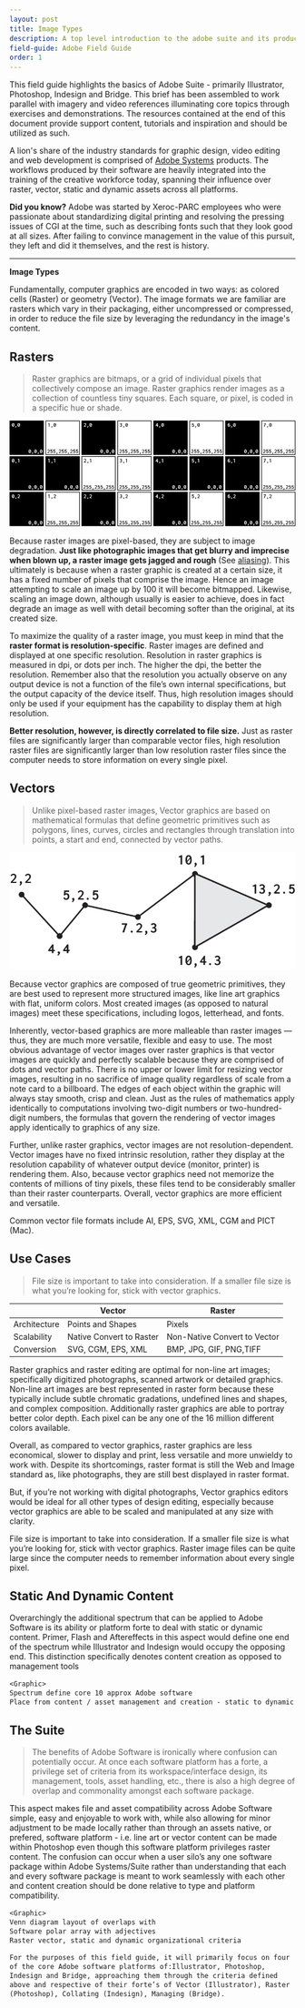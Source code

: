 ```yaml
---
layout: post
title: Image Types
description: A top level introduction to the adobe suite and its products.
field-guide: Adobe Field Guide
order: 1
---
```


This field guide highlights the basics of Adobe Suite - primarily Illustrator, Photoshop, Indesign and Bridge. This brief has been assembled to work parallel with imagery and video references illuminating core topics through exercises and demonstrations. The resources contained at the end of this document provide support content, tutorials and inspiration and should be utilized as such.

A lion's share of the industry standards for graphic design, video editing and web development is comprised of [Adobe Systems](https://www.adobe.com) products. The workflows produced by their software are heavily integrated into the training of the creative workforce today, spanning their influence over raster, vector, static and dynamic assets across all platforms.

<div class="alert alert-dark" role="alert"><strong>Did you know?</strong> Adobe was started by Xeroc-PARC employees who were passionate about standardizing digital printing and resolving the pressing issues of CGI at the time, such as describing fonts such  that they look good at all sizes. After failing to convince management in the value of this pursuit, they left and did it themselves, and the rest is history.</div>

---

**Image Types**

Fundamentally, computer graphics are encoded in two ways: as colored cells (Raster) or geometry (Vector). The image formats we are familiar are rasters which vary in their packaging, either uncompressed or compressed, in order to reduce the file size by leveraging the redundancy in the image's content.


<h2 class="bgChange" data-background="./images/purple_placeholder.png">Rasters</h2>
 
>Raster graphics are bitmaps, or a grid of individual pixels that collectively compose an image. Raster graphics render images as a collection of countless tiny squares. Each square, or pixel, is coded in a specific hue or shade.

![](./images/Raster.png)

Because raster images are pixel-based, they are subject to image degradation. **Just like photographic images that get blurry and imprecise when blown up, a raster image gets jagged and rough** (See [aliasing](https://en.wikipedia.org/wiki/Aliasing)). This ultimately is because when a raster graphic is created at a certain size, it has a fixed number of pixels that comprise the image. Hence an image attempting to scale an image up by 100 it will become bitmapped. Likewise, scaling an image down, although usually is easier to achieve, does in fact degrade an image as well with detail becoming softer than the original, at its created size.

To maximize the quality of a raster image, you must keep in mind that the **raster format is resolution-specific**. Raster images are defined and displayed at one specific resolution. Resolution in raster graphics is measured in dpi, or dots per inch. The higher the dpi, the better the resolution. Remember also that the resolution you actually observe on any output device is not a function of the file’s own internal specifications, but the output capacity of the device itself. Thus, high resolution images should only be used if your equipment has the capability to display them at high resolution.

**Better resolution, however, is directly correlated to file size.** Just as raster files are significantly larger than comparable vector files, high resolution raster files are significantly larger than low resolution raster files since the computer needs to store information on every single pixel.

<h2 class="bgChange" data-background="./images/purple.png">Vectors</h2>

>Unlike pixel-based raster images, Vector graphics are based on mathematical formulas that define geometric primitives such as polygons, lines, curves, circles and rectangles through translation into points, a start and end, connected by vector paths. 

![](./images/Vector.png)

Because vector graphics are composed of true geometric primitives, they are best used to represent more structured images, like line art graphics with flat, uniform colors. Most created images \(as opposed to natural images\) meet these specifications, including logos, letterhead, and fonts.

Inherently, vector-based graphics are more malleable than raster images — thus, they are much more versatile, flexible and easy to use. The most obvious advantage of vector images over raster graphics is that vector images are quickly and perfectly scalable because they are comprised of dots and vector paths. There is no upper or lower limit for resizing vector images, resulting in no sacrifice of image quality regardless of scale from a note card to a billboard. The edges of each object within the graphic will always stay smooth, crisp and clean. Just as the rules of mathematics apply identically to computations involving two-digit numbers or two-hundred-digit numbers, the formulas that govern the rendering of vector images apply identically to graphics of any size.

Further, unlike raster graphics, vector images are not resolution-dependent. Vector images have no fixed intrinsic resolution, rather they display at the resolution capability of whatever output device \(monitor, printer\) is rendering them. Also, because vector graphics need not memorize the contents of millions of tiny pixels, these files tend to be considerably smaller than their raster counterparts. Overall, vector graphics are more efficient and versatile.

Common vector file formats include AI, EPS, SVG, XML, CGM and PICT \(Mac\).

<h2 class="bgChange" data-background="./images/hello.png">Use Cases</h2>

> File size is important to take into consideration. If a smaller file size is what you’re looking for, stick with vector graphics. 

|  | Vector | Raster |
|-------|--------|---------|
| Architecture | Points and Shapes | Pixels |
| Scalability | Native Convert to Raster | Non-Native Convert to Vector |
| Conversion  | SVG, CGM, EPS, XML | BMP, JPG, GIF, PNG,TIFF |


Raster graphics and raster editing are optimal for non-line art images; specifically digitized photographs, scanned artwork or detailed graphics. Non-line art images are best represented in raster form because these typically include subtle chromatic gradations, undefined lines and shapes, and complex composition. Additionally raster graphics are able to portray better color depth. Each pixel can be any one of the 16 million different colors available. 

Overall, as compared to vector graphics, raster graphics are less economical, slower to display and print, less versatile and more unwieldy to work with. Despite its shortcomings, raster format is still the Web and Image standard as, like photographs, they are still best displayed in raster format.

But, if you’re not working with digital photographs, Vector graphics editors would be ideal for all other types of design editing, especially because vector graphics are able to be scaled and manipulated at any size with clarity.

File size is important to take into consideration. If a smaller file size is what you’re looking for, stick with vector graphics. Raster image files can be quite large since the computer needs to remember information about every single pixel.


<h2 class="bgChange" data-background="./images/InaBG.png">Static And Dynamic Content</h2>

Overarchingly the additional spectrum that can be applied to Adobe Software is its ability or platform forte to deal with static or dynamic content. Primer, Flash and Aftereffects in this aspect would define one end of the spectrum while Illustrator and Indesign would occupy the opposing end. This distinction specifically denotes content creation as opposed to management tools 


```
<Graphic>
Spectrum define core 10 approx Adobe software
Place from content / asset management and creation - static to dynamic

```


<h2 class="bgChange" data-background="./images/InaBG_2.png">The Suite</h2>

>The benefits of Adobe Software is ironically where confusion can potentially occur. At once each software platform has a forte, a privilege set of criteria from its workspace/interface design, its management, tools, asset handling, etc., there is also a high degree of overlap and commonality amongst each software package. 

This aspect makes file and asset compatibility across Adobe Software simple, easy and enjoyable to work with, while also allowing for minor adjustment to be made locally rather than through an assets native, or prefered, software platform - i.e. line art or vector content can be made within Photoshop even though this software platform privileges raster content. The confusion can occur when a user silo’s any one software package within Adobe Systems/Suite rather than understanding that each and every software package is meant to work seamlessly with each other and content creation should be done relative to type and platform compatibility. 


```
<Graphic>
Venn diagram layout of overlaps with
Software polar array with adjectives
Raster vector, static and dynamic organizational criteria
```



```
For the purposes of this field guide, it will primarily focus on four of the core Adobe software platforms of:Illustrator, Photoshop, Indesign and Bridge, approaching them through the criteria defined above and respective of their forte’s of Vector (Illustrator), Raster (Photoshop), Collating (Indesign), Managing (Bridge).

```













